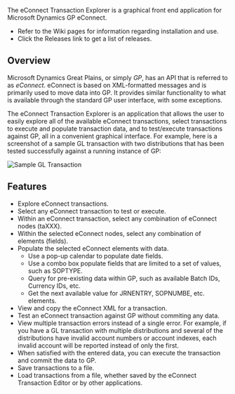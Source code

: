 The eConnect Transaction Explorer is a graphical front end application for Microsoft Dynamics GP eConnect.
* Refer to the Wiki pages for information regarding installation and use.
* Click the Releases link to get a list of releases.

## Overview
Microsoft Dynamics Great Plains, or simply *GP*, has an API that is referred to as *eConnect*. eConnect is based on XML-formatted messages and is primarily used to move data into GP. It provides similar functionality to what is available through the standard GP user interface, with some exceptions.

The eConnect Transaction Explorer is an application that allows the user to easily explore all of the available eConnect transactions, select transactions to execute and populate transaction data, and to test/execute transactions against GP, all in a convenient graphical interface. For example, here is a screenshot of a sample GL transaction with two distributions that has been tested successfully against a running instance of GP:

![Sample GL Transaction](https://github.com/srw42/eConnect-Transaction-Explorer/blob/main/Sample_GL_Transaction.png?raw=true "Sample GL Transaction")

## Features
* Explore eConnect transactions.
* Select any eConnect transaction to test or execute.
* Within an eConnect transaction, select any combination of eConnect nodes (taXXX).
* Within the selected eConnect nodes, select any combination of elements (fields).
* Populate the selected eConnect elements with data.
  * Use a pop-up calendar to populate date fields.
  * Use a combo box populate fields that are limited to a set of values, such as SOPTYPE.
  * Query for pre-existing data within GP, such as available Batch IDs, Currency IDs, etc.
  * Get the next available value for JRNENTRY, SOPNUMBE, etc. elements.
* View and copy the eConnect XML for a transaction.
* Test an eConnect transaction against GP without commiting any data.
* View multiple transaction errors instead of a single error. For example, if you have a GL transaction with multiple distributions and several of the distributions have invalid account numbers or account indexes, each invalid account will be reported instead of only the first.
* When satisfied with the entered data, you can execute the transaction and commit the data to GP.
* Save transactions to a file.
* Load transactions from a file, whether saved by the eConnect Transaction Editor or by other applications.
